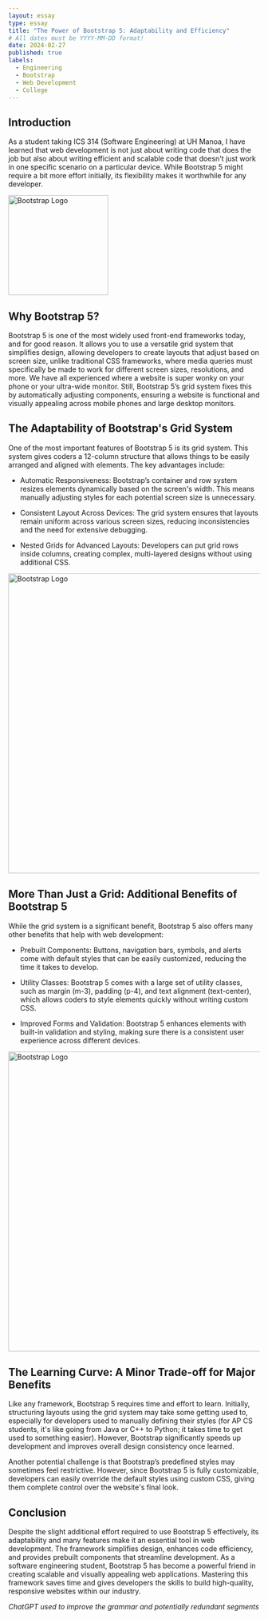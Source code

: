 ```yaml
---
layout: essay
type: essay
title: "The Power of Bootstrap 5: Adaptability and Efficiency"
# All dates must be YYYY-MM-DD format!
date: 2024-02-27
published: true
labels:
  - Engineering
  - Bootstrap
  - Web Development
  - College
---
```




## Introduction

As a student taking ICS 314 (Software Engineering) at UH Manoa, I have learned that web development is not just about writing code that does the job but also about writing efficient and scalable code that doesn't just work in one specific scenario on a particular device. While Bootstrap 5 might require a bit more effort initially, its flexibility makes it worthwhile for any developer.

<img 
  src="https://designmodo.com/wp-content/uploads/2021/03/bootstrap-5-layout.jpg" 
  alt="Bootstrap Logo" 
  title="Bootstrap Logo"
  width="200"
/>

## Why Bootstrap 5?

Bootstrap 5 is one of the most widely used front-end frameworks today, and for good reason. It allows you to use a versatile grid system that simplifies design, allowing developers to create layouts that adjust based on screen size, unlike traditional CSS frameworks, where media queries must specifically be made to work for different screen sizes, resolutions, and more. We have all experienced where a website is super wonky on your phone or your ultra-wide monitor. Still, Bootstrap 5’s grid system fixes this by automatically adjusting components, ensuring a website is functional and visually appealing across mobile phones and large desktop monitors.

## The Adaptability of Bootstrap's Grid System

One of the most important features of Bootstrap 5 is its grid system. This system gives coders a 12-column structure that allows things to be easily arranged and aligned with elements. The key advantages include:

- Automatic Responsiveness: Bootstrap’s container and row system resizes elements dynamically based on the screen's width. This means manually adjusting styles for each potential screen size is unnecessary.

- Consistent Layout Across Devices: The grid system ensures that layouts remain uniform across various screen sizes, reducing inconsistencies and the need for extensive debugging.

- Nested Grids for Advanced Layouts: Developers can put grid rows inside columns, creating complex, multi-layered designs without using additional CSS.
  
<img 
  src="https://hellotech633.wordpress.com/wp-content/uploads/2017/10/1.png?w=526&h=314" 
  alt="Bootstrap Logo" 
  title="Bootstrap Logo"
  width=600
/>
  
## More Than Just a Grid: Additional Benefits of Bootstrap 5

While the grid system is a significant benefit, Bootstrap 5 also offers many other benefits that help with web development:

- Prebuilt Components: Buttons, navigation bars, symbols, and alerts come with default styles that can be easily customized, reducing the time it takes to develop.

- Utility Classes: Bootstrap 5 comes with a large set of utility classes, such as margin (m-3), padding (p-4), and text alignment (text-center), which allows coders to style elements quickly without writing custom CSS.

- Improved Forms and Validation: Bootstrap 5 enhances elements with built-in validation and styling, making sure there is a consistent user experience across different devices.

<img 
  src="https://blog.astemplates.com/wp-content/uploads/2016/09/form13.png" 
  alt="Bootstrap Logo" 
  title="Bootstrap Logo"
  width=600
/>
  
## The Learning Curve: A Minor Trade-off for Major Benefits
Like any framework, Bootstrap 5 requires time and effort to learn. Initially, structuring layouts using the grid system may take some getting used to, especially for developers used to manually defining their styles (for AP CS students, it's like going from Java or C++ to Python; it takes time to get used to something easier). However, Bootstrap significantly speeds up development and improves overall design consistency once learned.

Another potential challenge is that Bootstrap’s predefined styles may sometimes feel restrictive. However, since Bootstrap 5 is fully customizable, developers can easily override the default styles using custom CSS, giving them complete control over the website's final look.

## Conclusion

Despite the slight additional effort required to use Bootstrap 5 effectively, its adaptability and many features make it an essential tool in web development. The framework simplifies design, enhances code efficiency, and provides prebuilt components that streamline development. As a software engineering student, Bootstrap 5 has become a powerful friend in creating scalable and visually appealing web applications. Mastering this framework saves time and gives developers the skills to build high-quality, responsive websites within our industry.

*ChatGPT used to improve the grammar and potentially redundant segments*
